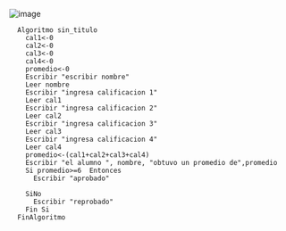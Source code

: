 ![image](https://user-images.githubusercontent.com/113804837/193432334-8d8fbf46-48d1-435c-869c-529432c9d43d.png)

      Algoritmo sin_titulo
        cal1<-0
        cal2<-0
        cal3<-0
        cal4<-0
        promedio<-0
        Escribir "escribir nombre"
        Leer nombre
        Escribir "ingresa calificacion 1"
        Leer cal1
        Escribir "ingresa calificacion 2"
        Leer cal2
        Escribir "ingresa calificacion 3"
        Leer cal3
        Escribir "ingresa calificacion 4"
        Leer cal4
        promedio<-(cal1+cal2+cal3+cal4)
        Escribir "el alumno ", nombre, "obtuvo un promedio de",promedio
        Si promedio>=6  Entonces 
          Escribir "aprobado"

        SiNo
          Escribir "reprobado"
        Fin Si
      FinAlgoritmo
